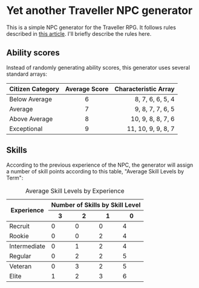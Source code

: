 # Yet another Traveller NPC generator

This is a simple NPC generator for the Traveller RPG. 
It follows rules described in [this article](https://greatdungeonnorth.blogspot.com/2020/02/stock-in-trade-typical-traveller-npcs.html). 
I'll briefly describe the rules here.

## Ability scores

Instead of randomly generating ability scores, this generator uses several standard arrays:

| Citizen Category | Average Score  |      Characteristic Array |
|------------------|:--------------:|--------------------------:|
| Below Average    |       6        |          8, 7, 6, 6, 5, 4 |
| Average          |       7        |          9, 8, 7, 7, 6, 5 |
| Above Average    |       8        |         10, 9, 8, 8, 7, 6 |
| Exceptional      |       9        |        11, 10, 9, 9, 8, 7 |

## Skills

According to the previous experience of the NPC, the generator will assign a number of skill points according to this table, "Average Skill Levels by Term":

<table><caption>Average Skill Levels by Experience</caption> 
<thead>
<tr> <th rowspan="2">Experience</th> <th colspan="4">Number of Skills by Skill Level</th> </tr>
<tr> <th>3</th> <th>2</th> <th>1</th> <th>0</th> </tr>
</thead> 
<tbody>
<tr> <td>Recruit</td> <td>0</td> <td>0</td> <td>0</td> <td>4</td> </tr>
<tr> <td>Rookie</td> <td>0</td> <td>0</td> <td>2</td> <td>4</td> </tr>
</tbody> 
<tbody>
<tr> <td>Intermediate</td> <td>0</td> <td>1</td> <td>2</td> <td>4</td> </tr>
<tr> <td>Regular</td> <td>0</td> <td>2</td> <td>2</td> <td>5</td> </tr>
</tbody>
<tbody>
<tr> <td>Veteran</td> <td>0</td> <td>3</td> <td>2</td> <td>5</td> </tr>
<tr> <td>Elite</td> <td>1</td> <td>2</td> <td>3</td> <td>6</td> </tr>
</tbody> 
</table>

